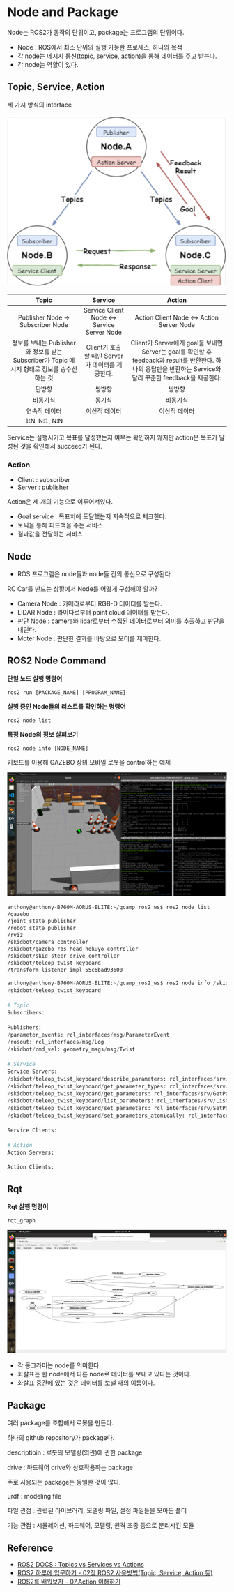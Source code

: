 # Node and Package

Node는 ROS2가 동작의 단위이고, package는 프로그램의 단위이다.

- Node : ROS에서 최소 단위의 실행 가능한 프로세스, 하나의 목적
- 각 node는 메시지 통신(topic, service, action)을 통해 데이터를 주고 받는다.
- 각 node는 역할이 있다.

## Topic, Service, Action

세 가지 방식의 interface

<img src="img/commu.png" />

|Topic|Service|Action|
|:---:|:---:|:---:|
|Publisher Node -> Subscriber Node|Service Client Node <-> Service Server Node|Action Client Node <-> Action Server Node|
|정보를 보내는 Publisher와 정보를 받는 Subscriber가 Topic 메시지 형태로 정보를 송수신하는 것|Client가 호출할 때만 Server가 데이터를 제공한다.|Client가 Server에게 goal을 보내면 Server는 goal를 확인할 후 feedback과 result를 반환한다. 하나의 응답만을 반환하는 Service와 달리 꾸준한 feedback을 제공한다.|
|단방향|쌍방향|쌍방향|
|비동기식|동기식|비동기식|
|연속적 데이터|이산적 데이터|이산적 데이터|
|1:N, N:1, N:N|||

Service는 실행시키고 목표를 달성했는지 여부는 확인하지 않지만 action은 목표가 달성된 것을 확인해서 succeed가 된다.

### Action

- Client : subscriber
- Server : publisher

Action은 세 개의 기능으로 이루어져있다.

- Goal service : 목표치에 도달했는지 지속적으로 체크한다.
- 토픽을 통해 피드백을 주는 서비스
- 결과값을 전달하는 서비스

## Node

- ROS 프로그램은 node들과 node들 간의 통신으로 구성된다.

RC Car를 만드는 상황에서 Node를 어떻게 구성해야 할까?

- Camera Node : 카메라로부터 RGB-D 데이터를 받는다.
- LiDAR Node : 라이다로부터 point cloud 데이터를 받는다.
- 판단 Node : camera와 lidar로부터 수집된 데이터로부터 의미를 추출하고 판단을 내린다.
- Moter Node : 판단한 결과를 바탕으로 모터를 제어한다.

## ROS2 Node Command

**단일 노드 실행 명령어**

```ros
ros2 run [PACKAGE_NAME] [PROGRAM_NAME]
```

**실행 중인 Node들의 리스트를 확인하는 명령어**

```ros
ros2 node list
```

**특정 Node의 정보 살펴보기**

```ros
ros2 node info [NODE_NAME]
```

키보드를 이용해 GAZEBO 상의 모바일 로봇을 control하는 예제

<img src="img/node.png" />

```ros
anthony@anthony-B760M-AORUS-ELITE:~/gcamp_ros2_ws$ ros2 node list
/gazebo
/joint_state_publisher
/robot_state_publisher
/rviz
/skidbot/camera_controller
/skidbot/gazebo_ros_head_hokuyo_controller
/skidbot/skid_steer_drive_controller
/skidbot/teleop_twist_keyboard
/transform_listener_impl_55c6bad93600
```

```py
anthony@anthony-B760M-AORUS-ELITE:~/gcamp_ros2_ws$ ros2 node info /skidbot/teleop_twist_keyboard
/skidbot/teleop_twist_keyboard

# Topic
Subscribers:

Publishers:
/parameter_events: rcl_interfaces/msg/ParameterEvent
/rosout: rcl_interfaces/msg/Log
/skidbot/cmd_vel: geometry_msgs/msg/Twist

# Service
Service Servers:
/skidbot/teleop_twist_keyboard/describe_parameters: rcl_interfaces/srv/DescribeParameters
/skidbot/teleop_twist_keyboard/get_parameter_types: rcl_interfaces/srv/GetParameterTypes
/skidbot/teleop_twist_keyboard/get_parameters: rcl_interfaces/srv/GetParameters
/skidbot/teleop_twist_keyboard/list_parameters: rcl_interfaces/srv/ListParameters
/skidbot/teleop_twist_keyboard/set_parameters: rcl_interfaces/srv/SetParameters
/skidbot/teleop_twist_keyboard/set_parameters_atomically: rcl_interfaces/srv/SetParametersAtomically

Service Clients:

# Action
Action Servers:

Action Clients:
```

## Rqt

**Rqt 실행 명령어**

```ros
rqt_graph
```

<img src="img/rqt.png" />

- 각 동그라미는 node를 의미한다.
- 화살표는 한 node에서 다른 node로 데이터를 보내고 있다는 것이다.
- 화살표 중간에 있는 것은 데이터를 보낼 때의 이름이다.

## Package

여러 package를 조합해서 로봇을 만든다.

하나의 github repository가 package다.

descriptioin : 로봇의 모델링(외관)에 관한 package

drive : 하드웨어 drive와 상호작용하는 package

주로 사용되는 package는 동일한 것이 많다.

urdf : modeling file

파일 관점 : 관련된 라이브러리, 모델링 파일, 설정 파일들을 모아둔 폴더

기능 관점 : 시뮬레이션, 하드웨어, 모델링, 원격 조종 등으로 분리시킨 모듈

## Reference

- [ROS2 DOCS : Topics vs Services vs Actions](https://docs.ros.org/en/foxy/How-To-Guides/Topics-Services-Actions.html#topics)
- [ROS2 하루에 입문하기 - 02장 ROS2 사용방법(Topic, Service, Action 등)](https://robertchoi.gitbook.io/ros2/02-ros2)
- [ROS2를 배워보자 - 07.Action 이해하기](https://www.youtube.com/watch?v=ZswhM4yFMJQ)
